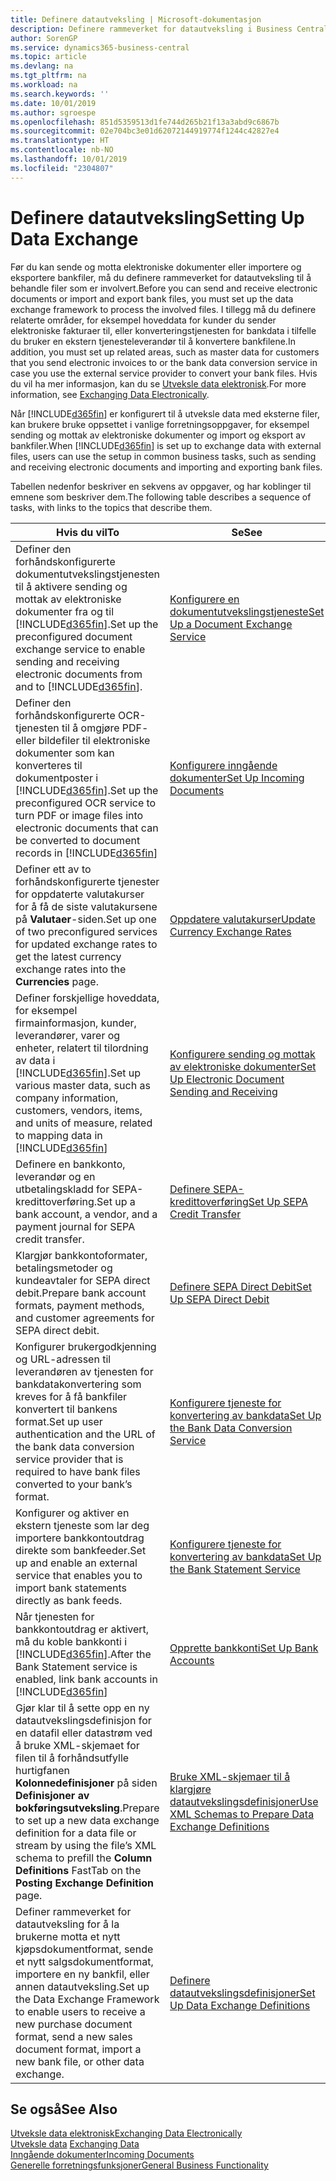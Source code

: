 ```yaml
---
title: Definere datautveksling | Microsoft-dokumentasjon
description: Definere rammeverket for datautveksling i Business Central.
author: SorenGP
ms.service: dynamics365-business-central
ms.topic: article
ms.devlang: na
ms.tgt_pltfrm: na
ms.workload: na
ms.search.keywords: ''
ms.date: 10/01/2019
ms.author: sgroespe
ms.openlocfilehash: 851d5359513d1fe744d265b21f13a3abd9c6867b
ms.sourcegitcommit: 02e704bc3e01d62072144919774f1244c42827e4
ms.translationtype: HT
ms.contentlocale: nb-NO
ms.lasthandoff: 10/01/2019
ms.locfileid: "2304807"
---
```

# <a name="setting-up-data-exchange"></a><span data-ttu-id="2f31c-103">Definere datautveksling</span><span class="sxs-lookup"><span data-stu-id="2f31c-103">Setting Up Data Exchange</span></span>
<span data-ttu-id="2f31c-104">Før du kan sende og motta elektroniske dokumenter eller importere og eksportere bankfiler, må du definere rammeverket for datautveksling til å behandle filer som er involvert.</span><span class="sxs-lookup"><span data-stu-id="2f31c-104">Before you can send and receive electronic documents or import and export bank files, you must set up the data exchange framework to process the involved files.</span></span> <span data-ttu-id="2f31c-105">I tillegg må du definere relaterte områder, for eksempel hoveddata for kunder du sender elektroniske fakturaer til, eller konverteringstjenesten for bankdata i tilfelle du bruker en ekstern tjenesteleverandør til å konvertere bankfilene.</span><span class="sxs-lookup"><span data-stu-id="2f31c-105">In addition, you must set up related areas, such as master data for customers that you send electronic invoices to or the bank data conversion service in case you use the external service provider to convert your bank files.</span></span> <span data-ttu-id="2f31c-106">Hvis du vil ha mer informasjon, kan du se [Utveksle data elektronisk](across-data-exchange.md).</span><span class="sxs-lookup"><span data-stu-id="2f31c-106">For more information, see [Exchanging Data Electronically](across-data-exchange.md).</span></span>  

 <span data-ttu-id="2f31c-107">Når [!INCLUDE[d365fin](includes/d365fin_md.md)] er konfigurert til å utveksle data med eksterne filer, kan brukere bruke oppsettet i vanlige forretningsoppgaver, for eksempel sending og mottak av elektroniske dokumenter og import og eksport av bankfiler.</span><span class="sxs-lookup"><span data-stu-id="2f31c-107">When [!INCLUDE[d365fin](includes/d365fin_md.md)] is set up to exchange data with external files, users can use the setup in common business tasks, such as sending and receiving electronic documents and importing and exporting bank files.</span></span>  

 <span data-ttu-id="2f31c-108">Tabellen nedenfor beskriver en sekvens av oppgaver, og har koblinger til emnene som beskriver dem.</span><span class="sxs-lookup"><span data-stu-id="2f31c-108">The following table describes a sequence of tasks, with links to the topics that describe them.</span></span>  

|<span data-ttu-id="2f31c-109">**Hvis du vil**</span><span class="sxs-lookup"><span data-stu-id="2f31c-109">**To**</span></span>|<span data-ttu-id="2f31c-110">**Se**</span><span class="sxs-lookup"><span data-stu-id="2f31c-110">**See**</span></span>|  
|------------|-------------|  
|<span data-ttu-id="2f31c-111">Definer den forhåndskonfigurerte dokumentutvekslingstjenesten til å aktivere sending og mottak av elektroniske dokumenter fra og til [!INCLUDE[d365fin](includes/d365fin_md.md)].</span><span class="sxs-lookup"><span data-stu-id="2f31c-111">Set up the preconfigured document exchange service to enable sending and receiving electronic documents from and to [!INCLUDE[d365fin](includes/d365fin_md.md)].</span></span>|[<span data-ttu-id="2f31c-112">Konfigurere en dokumentutvekslingstjeneste</span><span class="sxs-lookup"><span data-stu-id="2f31c-112">Set Up a Document Exchange Service</span></span>](across-how-to-set-up-a-document-exchange-service.md)|  
|<span data-ttu-id="2f31c-113">Definer den forhåndskonfigurerte OCR-tjenesten til å omgjøre PDF- eller bildefiler til elektroniske dokumenter som kan konverteres til dokumentposter i [!INCLUDE[d365fin](includes/d365fin_md.md)].</span><span class="sxs-lookup"><span data-stu-id="2f31c-113">Set up the preconfigured OCR service to turn PDF or image files into electronic documents that can be converted to document records in [!INCLUDE[d365fin](includes/d365fin_md.md)]</span></span>|[<span data-ttu-id="2f31c-114">Konfigurere inngående dokumenter</span><span class="sxs-lookup"><span data-stu-id="2f31c-114">Set Up Incoming Documents</span></span>](across-how-setup-income-documents.md)|  
|<span data-ttu-id="2f31c-115">Definer ett av to forhåndskonfigurerte tjenester for oppdaterte valutakurser for å få de siste valutakursene på **Valutaer**-siden.</span><span class="sxs-lookup"><span data-stu-id="2f31c-115">Set up one of two preconfigured services for updated exchange rates to get the latest currency exchange rates into the **Currencies** page.</span></span>|[<span data-ttu-id="2f31c-116">Oppdatere valutakurser</span><span class="sxs-lookup"><span data-stu-id="2f31c-116">Update Currency Exchange Rates</span></span>](finance-how-update-currencies.md)|  
|<span data-ttu-id="2f31c-117">Definer forskjellige hoveddata, for eksempel firmainformasjon, kunder, leverandører, varer og enheter, relatert til tilordning av data i [!INCLUDE[d365fin](includes/d365fin_md.md)].</span><span class="sxs-lookup"><span data-stu-id="2f31c-117">Set up various master data, such as company information, customers, vendors, items, and units of measure, related to mapping data in [!INCLUDE[d365fin](includes/d365fin_md.md)]</span></span>|[<span data-ttu-id="2f31c-118">Konfigurere sending og mottak av elektroniske dokumenter</span><span class="sxs-lookup"><span data-stu-id="2f31c-118">Set Up Electronic Document Sending and Receiving</span></span>](across-how-to-set-up-electronic-document-sending-and-receiving.md)|  
|<span data-ttu-id="2f31c-119">Definere en bankkonto, leverandør og en utbetalingskladd for SEPA-kredittoverføring.</span><span class="sxs-lookup"><span data-stu-id="2f31c-119">Set up a bank account, a vendor, and a payment journal for SEPA credit transfer.</span></span>|[<span data-ttu-id="2f31c-120">Definere SEPA-kredittoverføring</span><span class="sxs-lookup"><span data-stu-id="2f31c-120">Set Up SEPA Credit Transfer</span></span>](finance-how-to-set-up-sepa-credit-transfer.md)|  
|<span data-ttu-id="2f31c-121">Klargjør bankkontoformater, betalingsmetoder og kundeavtaler for SEPA direct debit.</span><span class="sxs-lookup"><span data-stu-id="2f31c-121">Prepare bank account formats, payment methods, and customer agreements for SEPA direct debit.</span></span>|[<span data-ttu-id="2f31c-122">Definere SEPA Direct Debit</span><span class="sxs-lookup"><span data-stu-id="2f31c-122">Set Up SEPA Direct Debit</span></span>](finance-how-to-set-up-sepa-direct-debit.md)|  
|<span data-ttu-id="2f31c-123">Konfigurer brukergodkjenning og URL-adressen til leverandøren av tjenesten for bankdatakonvertering som kreves for å få bankfiler konvertert til bankens format.</span><span class="sxs-lookup"><span data-stu-id="2f31c-123">Set up user authentication and the URL of the bank data conversion service provider that is required to have bank files converted to your bank’s format.</span></span>|[<span data-ttu-id="2f31c-124">Konfigurere tjeneste for konvertering av bankdata</span><span class="sxs-lookup"><span data-stu-id="2f31c-124">Set Up the Bank Data Conversion Service</span></span>](bank-how-setup-bank-data-conversion-service.md)|  
|<span data-ttu-id="2f31c-125">Konfigurer og aktiver en ekstern tjeneste som lar deg importere bankkontoutdrag direkte som bankfeeder.</span><span class="sxs-lookup"><span data-stu-id="2f31c-125">Set up and enable an external service that enables you to import bank statements directly as bank feeds.</span></span>|[<span data-ttu-id="2f31c-126">Konfigurere tjeneste for konvertering av bankdata</span><span class="sxs-lookup"><span data-stu-id="2f31c-126">Set Up the Bank Statement Service</span></span>](bank-how-setup-bank-statement-service.md)|  
|<span data-ttu-id="2f31c-127">Når tjenesten for bankkontoutdrag er aktivert, må du koble bankkonti i [!INCLUDE[d365fin](includes/d365fin_md.md)].</span><span class="sxs-lookup"><span data-stu-id="2f31c-127">After the Bank Statement service is enabled, link bank accounts in [!INCLUDE[d365fin](includes/d365fin_md.md)]</span></span>|[<span data-ttu-id="2f31c-128">Opprette bankkonti</span><span class="sxs-lookup"><span data-stu-id="2f31c-128">Set Up Bank Accounts</span></span>](bank-how-setup-bank-accounts.md)|  
|<span data-ttu-id="2f31c-129">Gjør klar til å sette opp en ny datautvekslingsdefinisjon for en datafil eller datastrøm ved å bruke XML-skjemaet for filen til å forhåndsutfylle hurtigfanen **Kolonnedefinisjoner** på siden **Definisjoner av bokføringsutveksling**.</span><span class="sxs-lookup"><span data-stu-id="2f31c-129">Prepare to set up a new data exchange definition for a data file or stream by using the file’s XML schema to prefill the **Column Definitions** FastTab on the **Posting Exchange Definition** page.</span></span>|[<span data-ttu-id="2f31c-130">Bruke XML-skjemaer til å klargjøre datautvekslingsdefinisjoner</span><span class="sxs-lookup"><span data-stu-id="2f31c-130">Use XML Schemas to Prepare Data Exchange Definitions</span></span>](across-how-to-use-xml-schemas-to-prepare-data-exchange-definitions.md)|  
|<span data-ttu-id="2f31c-131">Definer rammeverket for datautveksling for å la brukerne motta et nytt kjøpsdokumentformat, sende et nytt salgsdokumentformat, importere en ny bankfil, eller annen datautveksling.</span><span class="sxs-lookup"><span data-stu-id="2f31c-131">Set up the Data Exchange Framework to enable users to receive a new purchase document format, send a new sales document format, import a new bank file, or other data exchange.</span></span>|[<span data-ttu-id="2f31c-132">Definere datautvekslingsdefinisjoner</span><span class="sxs-lookup"><span data-stu-id="2f31c-132">Set Up Data Exchange Definitions</span></span>](across-how-to-set-up-data-exchange-definitions.md)|  

## <a name="see-also"></a><span data-ttu-id="2f31c-133">Se også</span><span class="sxs-lookup"><span data-stu-id="2f31c-133">See Also</span></span>  
[<span data-ttu-id="2f31c-134">Utveksle data elektronisk</span><span class="sxs-lookup"><span data-stu-id="2f31c-134">Exchanging Data Electronically</span></span>](across-data-exchange.md)  
<span data-ttu-id="2f31c-135">[Utveksle data](across-exchange-data.md) </span><span class="sxs-lookup"><span data-stu-id="2f31c-135">[Exchanging Data](across-exchange-data.md) </span></span>  
[<span data-ttu-id="2f31c-136">Inngående dokumenter</span><span class="sxs-lookup"><span data-stu-id="2f31c-136">Incoming Documents</span></span>](across-income-documents.md)  
[<span data-ttu-id="2f31c-137">Generelle forretningsfunksjoner</span><span class="sxs-lookup"><span data-stu-id="2f31c-137">General Business Functionality</span></span>](ui-across-business-areas.md)  
